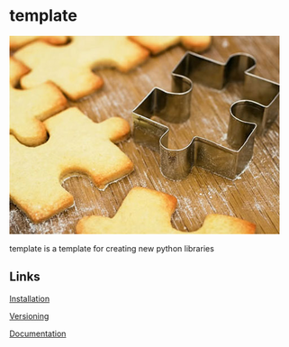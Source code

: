 # template

![logo](docs/pictures/jigsaw.jpg)

template is a template for creating new python libraries


Links
-----
[Installation](docs/md/installation.md)

[Versioning](docs/md/versioning.md)

[Documentation](docs/md/documentation.md)